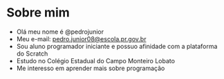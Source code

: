 # Sobre mim

- Olá meu nome é @pedrojunior
- Meu e-mail: pedro.junior08@escola.pr.gov.br
- Sou aluno programador iniciante e possuo afinidade com a plataforma do Scratch
- Estudo no Colégio Estadual do Campo Monteiro Lobato
- Me interesso em aprender mais sobre programação
